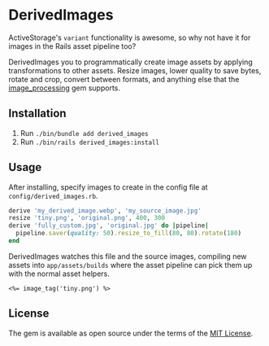# DerivedImages

ActiveStorage's `variant` functionality is awesome, so why not have it for images in the Rails asset pipeline too?

DerivedImages you to programmatically create image assets by applying transformations to other assets.
Resize images, lower quality to save bytes, rotate and crop, convert between formats, and anything else that the
[image_processing](https://rubygems.org/gems/image_processing) gem supports.

## Installation

1. Run `./bin/bundle add derived_images`
2. Run `./bin/rails derived_images:install`

## Usage

After installing, specify images to create in the config file at `config/derived_images.rb`.

```ruby
derive 'my_derived_image.webp', 'my_source_image.jpg'
resize 'tiny.png', 'original.png', 400, 300
derive 'fully_custom.jpg', 'original.jpg' do |pipeline|
  pipeline.saver(quality: 50).resize_to_fill(80, 80).rotate(180)
end
```

DerivedImages watches this file and the source images, compiling new assets into `app/assets/builds` where the asset
pipeline can pick them up with the normal asset helpers.

```erbruby
<%= image_tag('tiny.png') %>
```

## License
The gem is available as open source under the terms of the [MIT License](https://opensource.org/licenses/MIT).
